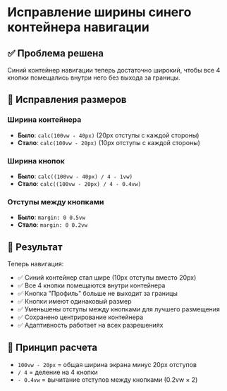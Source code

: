 # Исправление ширины синего контейнера навигации

## ✅ Проблема решена

Синий контейнер навигации теперь достаточно широкий, чтобы все 4 кнопки помещались внутри него без выхода за границы.

## 📏 Исправления размеров

### Ширина контейнера
- **Было**: `calc(100vw - 40px)` (20px отступы с каждой стороны)
- **Стало**: `calc(100vw - 20px)` (10px отступы с каждой стороны)

### Ширина кнопок
- **Было**: `calc((100vw - 40px) / 4 - 1vw)`
- **Стало**: `calc((100vw - 20px) / 4 - 0.4vw)`

### Отступы между кнопками
- **Было**: `margin: 0 0.5vw`
- **Стало**: `margin: 0 0.2vw`

## 🎯 Результат

Теперь навигация:
- ✅ Синий контейнер стал шире (10px отступы вместо 20px)
- ✅ Все 4 кнопки помещаются внутри контейнера
- ✅ Кнопка "Профиль" больше не выходит за границы
- ✅ Кнопки имеют одинаковый размер
- ✅ Уменьшены отступы между кнопками для лучшего размещения
- ✅ Сохранено центрирование контейнера
- ✅ Адаптивность работает на всех разрешениях

## 📐 Принцип расчета

- `100vw - 20px` = общая ширина экрана минус 20px отступов
- `/ 4` = деление на 4 кнопки
- `- 0.4vw` = вычитание отступов между кнопками (0.2vw × 2)